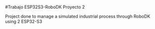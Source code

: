 #Trabajo ESP32S3-RoboDK Proyecto 2

Project done to manage a simulated industrial process through RoboDK using 2 ESP32-S3 
